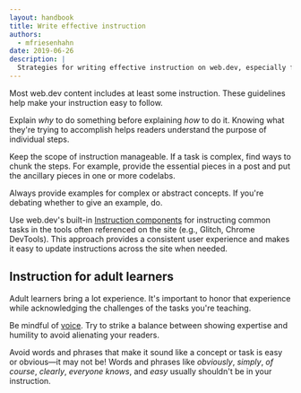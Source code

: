 ```yaml
---
layout: handbook
title: Write effective instruction
authors:
  - mfriesenhahn
date: 2019-06-26
description: |
  Strategies for writing effective instruction on web.dev, especially for adult learners.
---
```


Most web.dev content includes at least some instruction. These guidelines help make your instruction easy to follow.

Explain _why_ to do something before explaining _how_ to do it. Knowing what they're trying to accomplish helps readers understand the purpose of individual steps.

Keep the scope of instruction manageable. If a task is complex, find ways to chunk the steps. For example, provide the essential pieces in a post and put the ancillary pieces in one or more codelabs.

Always provide examples for complex or abstract concepts. If you're debating whether to give an example, do.

Use web.dev's built-in [Instruction components](/handbook/web-dev-components#instruction) for instructing common tasks in the tools often referenced on the site (e.g., Glitch, Chrome DevTools). This approach provides a consistent user experience and makes it easy to update instructions across the site when needed.

## Instruction for adult learners
Adult learners bring a lot experience. It's important to honor that experience while acknowledging the challenges of the tasks you're teaching.

Be mindful of [voice](/handbook/voice). Try to strike a balance between showing expertise and humility to avoid alienating your readers.

Avoid words and phrases that make it sound like a concept or task is easy or obvious—it may not be! Words and phrases like _obviously_, _simply_, _of course_, _clearly_, _everyone knows_, and _easy_ usually shouldn't be in your instruction.
